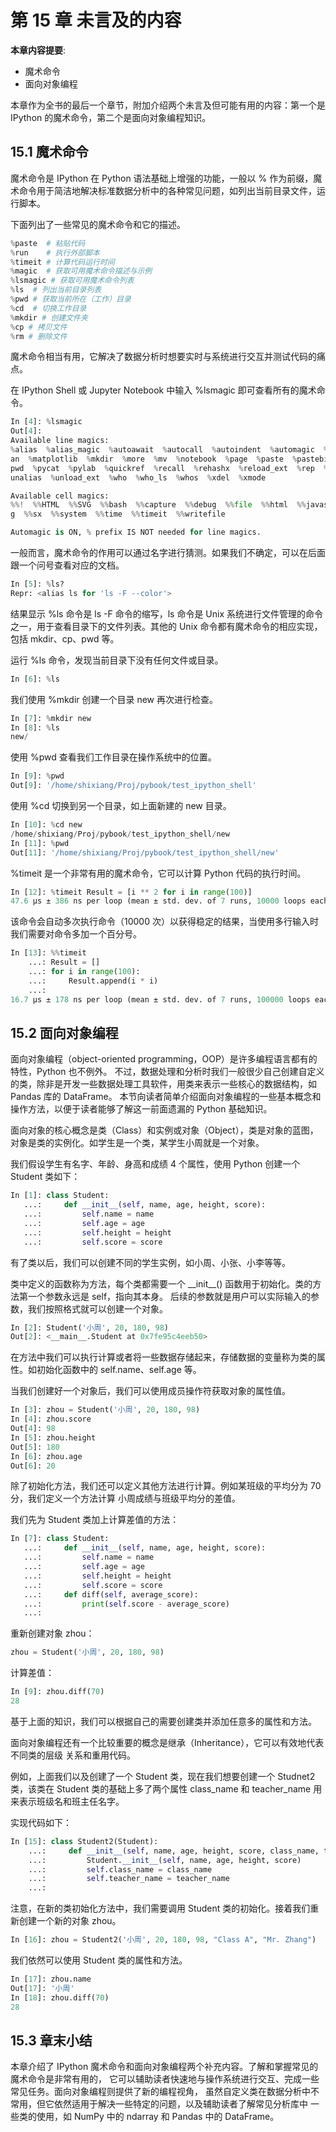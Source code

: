 # 第 15 章 未言及的内容

**本章内容提要**:

- 魔术命令
- 面向对象编程

本章作为全书的最后一个章节，附加介绍两个未言及但可能有用的内容：第一个是 IPython 的魔术命令，第二个是面向对象编程知识。

## 15.1 魔术命令

魔术命令是 IPython 在 Python 语法基础上增强的功能，一般以 % 作为前缀，魔术命令用于简洁地解决标准数据分析中的各种常见问题，如列出当前目录文件，运行脚本。

下面列出了一些常见的魔术命令和它的描述。

```python
%paste  # 粘贴代码
%run    # 执行外部脚本
%timeit # 计算代码运行时间
%magic  # 获取可用魔术命令描述与示例
%lsmagic # 获取可用魔术命令列表
%ls  # 列出当前目录列表
%pwd # 获取当前所在（工作）目录
%cd  # 切换工作目录
%mkdir # 创建文件夹
%cp # 拷贝文件
%rm # 删除文件
```

魔术命令相当有用，它解决了数据分析时想要实时与系统进行交互并测试代码的痛点。

在 IPython Shell 或 Jupyter Notebook 中输入 %lsmagic 即可查看所有的魔术命令。

```python
In [4]: %lsmagic
Out[4]:
Available line magics:
%alias  %alias_magic  %autoawait  %autocall  %autoindent  %automagic  %bookmark  %cat  %cd  %clear  %colors  %conda  %config  %cp  %cpaste  %debug  %dhist  %dirs  %doctest_mode  %ed  %edit  %env  %gui  %hist  %history  %killbgscripts  %ldir  %less  %lf  %lk  %ll  %load  %load_ext  %loadpy  %logoff  %logon  %logstart  %logstate  %logstop  %ls  %lsmagic  %lx  %macro  %magic  %m
an  %matplotlib  %mkdir  %more  %mv  %notebook  %page  %paste  %pastebin  %pdb  %pdef  %pdoc  %pfile  %pinfo  %pinfo2  %pip  %popd  %pprint  %precision  %prun  %psearch  %psource  %pushd  %
pwd  %pycat  %pylab  %quickref  %recall  %rehashx  %reload_ext  %rep  %rerun  %reset  %reset_selective  %rm  %rmdir  %run  %save  %sc  %set_env  %store  %sx  %system  %tb  %time  %timeit  %
unalias  %unload_ext  %who  %who_ls  %whos  %xdel  %xmode

Available cell magics:
%%!  %%HTML  %%SVG  %%bash  %%capture  %%debug  %%file  %%html  %%javascript  %%js  %%latex  %%markdown  %%perl  %%prun  %%pypy  %%python  %%python2  %%python3  %%ruby  %%script  %%sh  %%sv
g  %%sx  %%system  %%time  %%timeit  %%writefile

Automagic is ON, % prefix IS NOT needed for line magics.
```

一般而言，魔术命令的作用可以通过名字进行猜测。如果我们不确定，可以在后面跟一个问号查看对应的文档。

```python
In [5]: %ls?
Repr: <alias ls for 'ls -F --color'>
```

结果显示 %ls 命令是 ls -F 命令的缩写，ls 命令是 Unix 系统进行文件管理的命令之一，用于查看目录下的文件列表。其他的 Unix 命令都有魔术命令的相应实现，包括 mkdir、cp、pwd 等。

运行 %ls 命令，发现当前目录下没有任何文件或目录。

```python
In [6]: %ls

```

我们使用 %mkdir 创建一个目录 new 再次进行检查。

```python
In [7]: %mkdir new
In [8]: %ls
new/
```

使用 %pwd 查看我们工作目录在操作系统中的位置。

```python
In [9]: %pwd
Out[9]: '/home/shixiang/Proj/pybook/test_ipython_shell'
```

使用 %cd 切换到另一个目录，如上面新建的 new 目录。

```python
In [10]: %cd new
/home/shixiang/Proj/pybook/test_ipython_shell/new
In [11]: %pwd
Out[11]: '/home/shixiang/Proj/pybook/test_ipython_shell/new'
```

%timeit 是一个非常有用的魔术命令，它可以计算 Python 代码的执行时间。

```python
In [12]: %timeit Result = [i ** 2 for i in range(100)]
47.6 µs ± 386 ns per loop (mean ± std. dev. of 7 runs, 10000 loops each)
```

该命令会自动多次执行命令（10000 次）以获得稳定的结果，当使用多行输入时我们需要对命令多加一个百分号。

```python
In [13]: %%timeit
    ...: Result = []
    ...: for i in range(100):
    ...:     Result.append(i * i)
    ...:
16.7 µs ± 178 ns per loop (mean ± std. dev. of 7 runs, 100000 loops each)
```

## 15.2 面向对象编程

 面向对象编程（object-oriented programming，OOP）是许多编程语言都有的特性，Python 也不例外。
 不过，数据处理和分析时我们一般很少自己创建自定义的类，除非是开发一些数据处理工具软件，用类来表示一些核心的数据结构，如 Pandas 库的 DataFrame。
 本节向读者简单介绍面向对象编程的一些基本概念和操作方法，以便于读者能够了解这一前面遗漏的 Python 基础知识。

面向对象的核心概念是类（Class）和实例或对象（Object），类是对象的蓝图，对象是类的实例化。如学生是一个类，某学生小周就是一个对象。

我们假设学生有名字、年龄、身高和成绩 4 个属性，使用 Python 创建一个 Student 类如下：

```python
In [1]: class Student:
   ...:     def __init__(self, name, age, height, score):
   ...:         self.name = name
   ...:         self.age = age
   ...:         self.height = height
   ...:         self.score = score
```

有了类以后，我们可以创建不同的学生实例，如小周、小张、小李等等。

类中定义的函数称为方法，每个类都需要一个 \_\_init\_\_() 函数用于初始化。类的方法第一个参数永远是 self，指向其本身。
后续的参数就是用户可以实际输入的参数，我们按照格式就可以创建一个对象。

```python
In [2]: Student('小周', 20, 180, 98)
Out[2]: <__main__.Student at 0x7fe95c4eeb50>
```

在方法中我们可以执行计算或者将一些数据存储起来，存储数据的变量称为类的属性。如初始化函数中的 self.name、self.age 等。

当我们创建好一个对象后，我们可以使用成员操作符获取对象的属性值。

```python
In [3]: zhou = Student('小周', 20, 180, 98)
In [4]: zhou.score
Out[4]: 98
In [5]: zhou.height
Out[5]: 180
In [6]: zhou.age
Out[6]: 20
```

除了初始化方法，我们还可以定义其他方法进行计算。例如某班级的平均分为 70 分，我们定义一个方法计算
小周成绩与班级平均分的差值。

我们先为 Student 类加上计算差值的方法：

```python
In [7]: class Student:
   ...:     def __init__(self, name, age, height, score):
   ...:         self.name = name
   ...:         self.age = age
   ...:         self.height = height
   ...:         self.score = score
   ...:     def diff(self, average_score):
   ...:         print(self.score - average_score)
   ...:
```

重新创建对象 zhou：

```python
zhou = Student('小周', 20, 180, 98)
```

计算差值：

```python
In [9]: zhou.diff(70)
28
```

基于上面的知识，我们可以根据自己的需要创建类并添加任意多的属性和方法。

面向对象编程还有一个比较重要的概念是继承（Inheritance），它可以有效地代表不同类的层级
关系和重用代码。

例如，上面我们以及创建了一个 Student 类，现在我们想要创建一个 Studnet2 类，该类在 Student
类的基础上多了两个属性 class_name 和 teacher_name 用来表示班级名和班主任名字。

实现代码如下：

```python
In [15]: class Student2(Student):
    ...:     def __init__(self, name, age, height, score, class_name, teacher_name):
    ...:         Student.__init__(self, name, age, height, score)
    ...:         self.class_name = class_name
    ...:         self.teacher_name = teacher_name
    ...:
```

注意，在新的类初始化方法中，我们需要调用 Student 类的初始化。接着我们重新创建一个新的对象 zhou。

```python
In [16]: zhou = Student2('小周', 20, 180, 98, "Class A", "Mr. Zhang")
```

我们依然可以使用 Student 类的属性和方法。

```python
In [17]: zhou.name
Out[17]: '小周'
In [18]: zhou.diff(70)
28
```

## 15.3 章末小结

本章介绍了 IPython 魔术命令和面向对象编程两个补充内容。了解和掌握常见的魔术命令是非常有用的，
它可以辅助读者快速地与操作系统进行交互、完成一些常见任务。面向对象编程则提供了新的编程视角，
虽然自定义类在数据分析中不常用，但它依然适用于解决一些特定的问题，以及辅助读者了解常见分析库中
一些类的使用，如 NumPy 中的 ndarray 和 Pandas 中的 DataFrame。